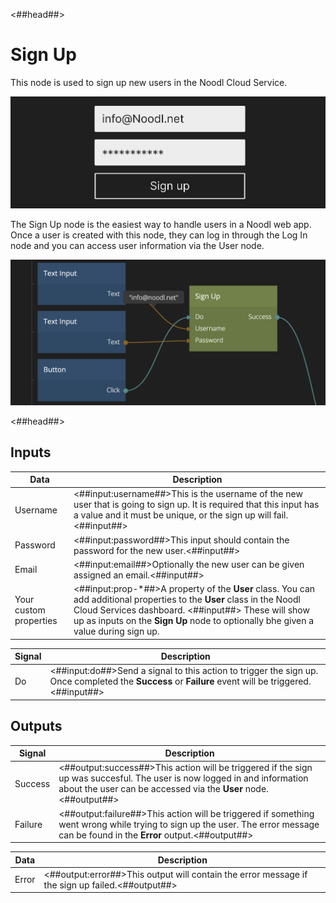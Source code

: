 <##head##>

# Sign Up

This node is used to sign up new users in the Noodl Cloud Service.

![](./sign-up_visual.png ':class=img-size-l')

The <span class="ndl-node">Sign Up</span> node is the easiest way to handle users in a Noodl web app. Once a user is created with this node, they can log in through the <span class="ndl-node">Log In</span> node and you can access user information via the <span class="ndl-node">User</span> node.

![](./sign-up_node.png ':class=img-size-l')

<##head##>

## Inputs

| Data | Description |
| ------ | ----------- |
| <span class="ndl-data">Username</span> | <##input:username##>This is the username of the new user that is going to sign up. It is required that this input has a value and it must be unique, or the sign up will fail.<##input##> |
| <span class="ndl-data">Password</span> | <##input:password##>This input should contain the password for the new user.<##input##> |
| <span class="ndl-data">Email</span> | <##input:email##>Optionally the new user can be given assigned an email.<##input##> |
| <span class="ndl-data">Your custom properties</span> | <##input:prop-\*##>A property of the **User** class. You can add additional properties to the **User** class in the Noodl Cloud Services dashboard. <##input##> These will show up as inputs on the **Sign Up** node to optionally bhe given a value during sign up. |

| Signal | Description |
| ------ | ----------- |
| <span class="ndl-signal">Do</span> | <##input:do##>Send a signal to this action to trigger the sign up. Once completed the **Success** or **Failure** event will be triggered.<##input##> |

## Outputs

| Signal | Description |
| ------ | ----------- |
| <span class="ndl-signal">Success</span> | <##output:success##>This action will be triggered if the sign up was succesful. The user is now logged in and information about the user can be accessed via the **User** node.<##output##> |
| <span class="ndl-signal">Failure</span> | <##output:failure##>This action will be triggered if something went wrong while trying to sign up the user. The error message can be found in the **Error** output.<##output##> |

| Data | Description |
| ------ | ----------- |
| <span class="ndl-data">Error</span> | <##output:error##>This output will contain the error message if the sign up failed.<##output##> |

